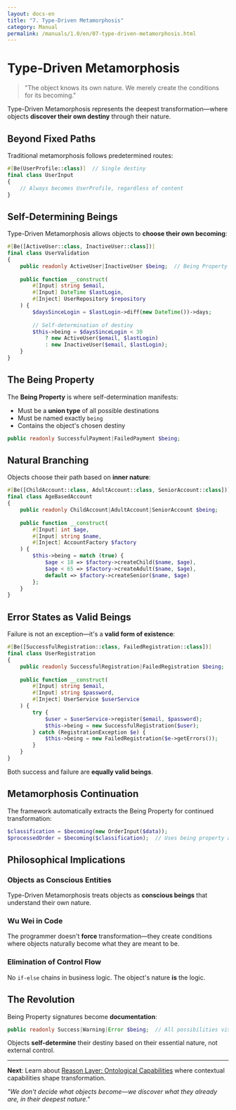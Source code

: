 ```yaml
---
layout: docs-en
title: "7. Type-Driven Metamorphosis"
category: Manual
permalink: /manuals/1.0/en/07-type-driven-metamorphosis.html
---
```


# Type-Driven Metamorphosis

> "The object knows its own nature. We merely create the conditions for its becoming."

Type-Driven Metamorphosis represents the deepest transformation—where objects **discover their own destiny** through their nature.

## Beyond Fixed Paths

Traditional metamorphosis follows predetermined routes:

```php
#[Be(UserProfile::class)]  // Single destiny
final class UserInput
{
    // Always becomes UserProfile, regardless of content
}
```

## Self-Determining Beings

Type-Driven Metamorphosis allows objects to **choose their own becoming**:

```php
#[Be([ActiveUser::class, InactiveUser::class])]
final class UserValidation
{
    public readonly ActiveUser|InactiveUser $being;  // Being Property
    
    public function __construct(
        #[Input] string $email,
        #[Input] DateTime $lastLogin,
        #[Inject] UserRepository $repository
    ) {
        $daysSinceLogin = $lastLogin->diff(new DateTime())->days;
        
        // Self-determination of destiny
        $this->being = $daysSinceLogin < 30 
            ? new ActiveUser($email, $lastLogin)
            : new InactiveUser($email, $lastLogin);
    }
}
```

## The Being Property

The **Being Property** is where self-determination manifests:

- Must be a **union type** of all possible destinations
- Must be named exactly `being`
- Contains the object's chosen destiny

```php
public readonly SuccessfulPayment|FailedPayment $being;
```

## Natural Branching

Objects choose their path based on **inner nature**:

```php
#[Be([ChildAccount::class, AdultAccount::class, SeniorAccount::class])]
final class AgeBasedAccount
{
    public readonly ChildAccount|AdultAccount|SeniorAccount $being;
    
    public function __construct(
        #[Input] int $age,
        #[Input] string $name,
        #[Inject] AccountFactory $factory
    ) {
        $this->being = match (true) {
            $age < 18 => $factory->createChild($name, $age),
            $age < 65 => $factory->createAdult($name, $age),
            default => $factory->createSenior($name, $age)
        };
    }
}
```

## Error States as Valid Beings

Failure is not an exception—it's a **valid form of existence**:

```php
#[Be([SuccessfulRegistration::class, FailedRegistration::class])]
final class UserRegistration
{
    public readonly SuccessfulRegistration|FailedRegistration $being;
    
    public function __construct(
        #[Input] string $email,
        #[Input] string $password,
        #[Inject] UserService $userService
    ) {
        try {
            $user = $userService->register($email, $password);
            $this->being = new SuccessfulRegistration($user);
        } catch (RegistrationException $e) {
            $this->being = new FailedRegistration($e->getErrors());
        }
    }
}
```

Both success and failure are **equally valid beings**.

## Metamorphosis Continuation

The framework automatically extracts the Being Property for continued transformation:

```php
$classification = $becoming(new OrderInput($data));
$processedOrder = $becoming($classification);  // Uses being property automatically
```

## Philosophical Implications

### Objects as Conscious Entities

Type-Driven Metamorphosis treats objects as **conscious beings** that understand their own nature.

### Wu Wei in Code

The programmer doesn't **force** transformation—they create conditions where objects naturally become what they are meant to be.

### Elimination of Control Flow

No `if-else` chains in business logic. The object's nature **is** the logic.

## The Revolution

Being Property signatures become **documentation**:
```php
public readonly Success|Warning|Error $being;  // All possibilities visible
```

Objects **self-determine** their destiny based on their essential nature, not external control.

---

**Next**: Learn about [Reason Layer: Ontological Capabilities](07-reason-layer.md) where contextual capabilities shape transformation.

*"We don't decide what objects become—we discover what they already are, in their deepest nature."*
